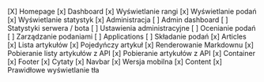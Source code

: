[X] Homepage
[x] Dashboard
	[x] Wyświetlanie rangi
	[x] Wyświetlanie podań
	[x] Wyświetlanie statystyk
[x] Administracja
[ ] Admin dashboard
	[ ] Statystyki serwera / bota
	[ ] Ustawienia administracyjne
	[ ] Ocenianie podań
	[ ] Zarządzanie podaniami
[ ] Applications
	[ ] Składanie podań
[x] Articles
	[x] Lista artykułów
	[x] Pojedyńczy artykuł
	[x] Renderowanie Markdownu
	[x] Pobieranie listy artykułów z API
	[x] Pobieranie artykułów z API
[x] Container
	[x] Footer
		[x] Cytaty
	[x] Navbar
		[x] Wersja mobilna
	[x] Content
		[x] Prawidłowe wyświetlanie tła